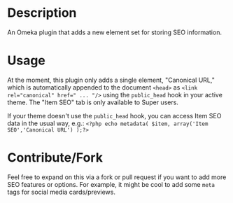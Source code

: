 # Description

An Omeka plugin that adds a new element set for storing SEO information.

# Usage

At the moment, this plugin only adds a single element, "Canonical URL," which is automatically appended to the document `<head>` as `<link rel="canonical" href=" ... "/>` using the `public_head` hook in your active theme. The "Item SEO" tab is only available to Super users.

If your theme doesn't use the `public_head` hook, you can access Item SEO data in the usual way, e.g.:
`<?php echo metadata( $item, array('Item SEO','Canonical URL') );?>`

# Contribute/Fork

Feel free to expand on this via a fork or pull request if you want to add more SEO features or options. For example, it might be cool to add some `meta` tags for social media cards/previews.
